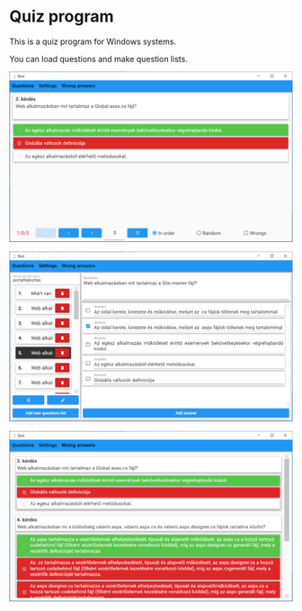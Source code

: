 # Quiz program

This is a quiz program for Windows systems.

You can load questions and make question lists.

![questions](images/questions.PNG)

![settings](images/settings.PNG)

![wrong_answers](images/wrong_answers.PNG)
